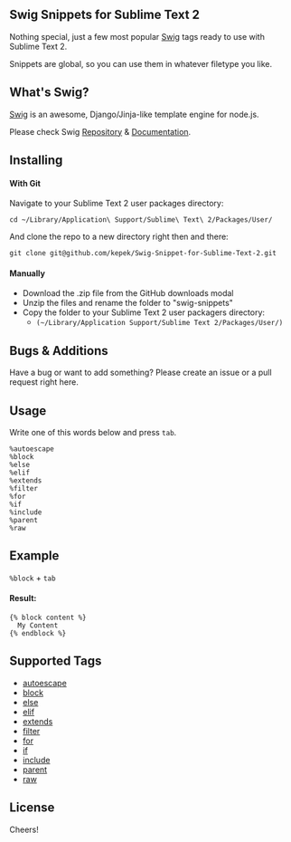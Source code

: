 ## Swig Snippets for Sublime Text 2

Nothing special, just a few most popular [Swig](http://paularmstrong.github.io/swig/docs/tags/) tags ready to use with Sublime Text 2.

Snippets are global, so you can use them in whatever filetype you like.

What's Swig?
------------
[Swig](https://github.com/paularmstrong/swig/) is an awesome, Django/Jinja-like template engine for node.js.

Please check Swig [Repository](https://github.com/paularmstrong/swig/) & [Documentation](http://paularmstrong.github.io/swig/docs/).

Installing
----------

#### With Git
Navigate to your Sublime Text 2 user packages directory:

    cd ~/Library/Application\ Support/Sublime\ Text\ 2/Packages/User/

And clone the repo to a new directory right then and there:

    git clone git@github.com/kepek/Swig-Snippet-for-Sublime-Text-2.git

#### Manually
* Download the .zip file from the GitHub downloads modal
* Unzip the files and rename the folder to "swig-snippets"
* Copy the folder to your Sublime Text 2 user packagers directory:
    - `(~/Library/Application Support/Sublime Text 2/Packages/User/)`


Bugs & Additions
----------------

Have a bug or want to add something? Please create an issue or a pull request right here.

Usage
------------
Write one of this words below and press ``tab``.

    %autoescape
    %block
    %else
    %elif
    %extends
    %filter
    %for
    %if
    %include
    %parent
    %raw
    
Example
------------
``%block`` + ``tab``

#### Result:

    {% block content %}
      My Content
    {% endblock %}

Supported Tags
----------
* [autoescape](http://paularmstrong.github.io/swig/docs/tags/#autoescape)
* [block](http://paularmstrong.github.io/swig/docs/tags/#block)
* [else](http://paularmstrong.github.io/swig/docs/tags/#else)
* [elif](http://paularmstrong.github.io/swig/docs/tags/#elif)
* [extends](http://paularmstrong.github.io/swig/docs/tags/#extends)
* [filter](http://paularmstrong.github.io/swig/docs/tags/#filter)
* [for](http://paularmstrong.github.io/swig/docs/tags/#for)
* [if](http://paularmstrong.github.io/swig/docs/tags/#if)
* [include](http://paularmstrong.github.io/swig/docs/tags/#include)
* [parent](http://paularmstrong.github.io/swig/docs/tags/#parent)
* [raw](http://paularmstrong.github.io/swig/docs/tags/#raw)

License
------------
Cheers!
